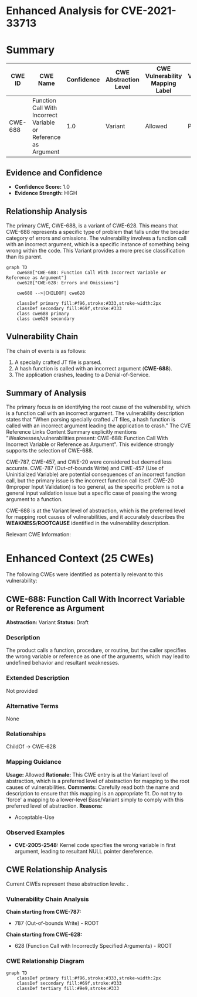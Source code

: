 # Enhanced Analysis for CVE-2021-33713

# Summary
| CWE ID | CWE Name | Confidence | CWE Abstraction Level | CWE Vulnerability Mapping Label | CWE-Vulnerability Mapping Notes |
|---|---|---|---|---|---|
| CWE-688 | Function Call With Incorrect Variable or Reference as Argument | 1.0 | Variant | Allowed | Primary CWE |

## Evidence and Confidence

*   **Confidence Score:** 1.0
*   **Evidence Strength:** HIGH

## Relationship Analysis
The primary CWE, CWE-688, is a variant of CWE-628. This means that CWE-688 represents a specific type of problem that falls under the broader category of errors and omissions. The vulnerability involves a function call with an incorrect argument, which is a specific instance of something being wrong within the code. This Variant provides a more precise classification than its parent.

```mermaid
graph TD
    cwe688["CWE-688: Function Call With Incorrect Variable or Reference as Argument"]
    cwe628["CWE-628: Errors and Omissions"]
    
    cwe688 -->|CHILDOF| cwe628
    
    classDef primary fill:#f96,stroke:#333,stroke-width:2px
    classDef secondary fill:#69f,stroke:#333
    class cwe688 primary
    class cwe628 secondary
```

## Vulnerability Chain
The chain of events is as follows:
1.  A specially crafted JT file is parsed.
2.  A hash function is called with an incorrect argument (**CWE-688**).
3.  The application crashes, leading to a Denial-of-Service.

## Summary of Analysis
The primary focus is on identifying the root cause of the vulnerability, which is a function call with an incorrect argument. The vulnerability description states that "When parsing specially crafted JT files, a hash function is called with an incorrect argument leading the application to crash." The CVE Reference Links Content Summary explicitly mentions "Weaknesses/vulnerabilities present: CWE-688: Function Call With Incorrect Variable or Reference as Argument". This evidence strongly supports the selection of CWE-688.

CWE-787, CWE-457, and CWE-20 were considered but deemed less accurate. CWE-787 (Out-of-bounds Write) and CWE-457 (Use of Uninitialized Variable) are potential consequences of an incorrect function call, but the primary issue is the incorrect function call itself. CWE-20 (Improper Input Validation) is too general, as the specific problem is not a general input validation issue but a specific case of passing the wrong argument to a function.

CWE-688 is at the Variant level of abstraction, which is the preferred level for mapping root causes of vulnerabilities, and it accurately describes the **WEAKNESS**/**ROOTCAUSE** identified in the vulnerability description.

Relevant CWE Information:

# Enhanced Context (25 CWEs)
The following CWEs were identified as potentially relevant to this vulnerability:

## CWE-688: Function Call With Incorrect Variable or Reference as Argument
**Abstraction:** Variant
**Status:** Draft

### Description
The product calls a function, procedure, or routine, but the caller specifies the wrong variable or reference as one of the arguments, which may lead to undefined behavior and resultant weaknesses.

### Extended Description
Not provided

### Alternative Terms
None

### Relationships
ChildOf -> CWE-628

### Mapping Guidance
**Usage:** Allowed
**Rationale:** This CWE entry is at the Variant level of abstraction, which is a preferred level of abstraction for mapping to the root causes of vulnerabilities.
**Comments:** Carefully read both the name and description to ensure that this mapping is an appropriate fit. Do not try to 'force' a mapping to a lower-level Base/Variant simply to comply with this preferred level of abstraction.
**Reasons:**
- Acceptable-Use



### Observed Examples
- **CVE-2005-2548:** Kernel code specifies the wrong variable in first argument, leading to resultant NULL pointer dereference.


## CWE Relationship Analysis

Current CWEs represent these abstraction levels: .


### Vulnerability Chain Analysis

**Chain starting from CWE-787:**
- 787 (Out-of-bounds Write) - ROOT


**Chain starting from CWE-628:**
- 628 (Function Call with Incorrectly Specified Arguments) - ROOT



### CWE Relationship Diagram

```mermaid
graph TD
    classDef primary fill:#f96,stroke:#333,stroke-width:2px
    classDef secondary fill:#69f,stroke:#333
    classDef tertiary fill:#9e9,stroke:#333
```